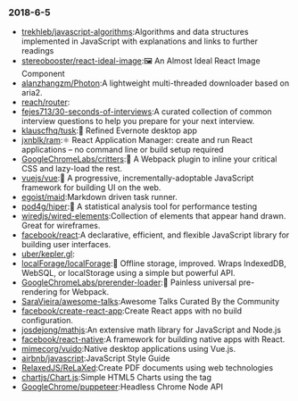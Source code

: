 ### 2018-6-5 
* [trekhleb/javascript-algorithms](https://github.com//trekhleb/javascript-algorithms):Algorithms and data structures implemented in JavaScript with explanations and links to further readings 
* [stereobooster/react-ideal-image](https://github.com//stereobooster/react-ideal-image):🖼️ An Almost Ideal React Image Component 
* [alanzhangzm/Photon](https://github.com//alanzhangzm/Photon):A lightweight multi-threaded downloader based on aria2. 
* [reach/router](https://github.com//reach/router): 
* [fejes713/30-seconds-of-interviews](https://github.com//fejes713/30-seconds-of-interviews):A curated collection of common interview questions to help you prepare for your next interview. 
* [klauscfhq/tusk](https://github.com//klauscfhq/tusk):🐘 Refined Evernote desktop app 
* [jxnblk/ram](https://github.com//jxnblk/ram):⚛️ React Application Manager: create and run React applications – no command line or build setup required 
* [GoogleChromeLabs/critters](https://github.com//GoogleChromeLabs/critters):🦔 A Webpack plugin to inline your critical CSS and lazy-load the rest. 
* [vuejs/vue](https://github.com//vuejs/vue):🖖 A progressive, incrementally-adoptable JavaScript framework for building UI on the web. 
* [egoist/maid](https://github.com//egoist/maid):Markdown driven task runner. 
* [pod4g/hiper](https://github.com//pod4g/hiper):🚀 A statistical analysis tool for performance testing 
* [wiredjs/wired-elements](https://github.com//wiredjs/wired-elements):Collection of elements that appear hand drawn. Great for wireframes. 
* [facebook/react](https://github.com//facebook/react):A declarative, efficient, and flexible JavaScript library for building user interfaces. 
* [uber/kepler.gl](https://github.com//uber/kepler.gl): 
* [localForage/localForage](https://github.com//localForage/localForage):💾 Offline storage, improved. Wraps IndexedDB, WebSQL, or localStorage using a simple but powerful API. 
* [GoogleChromeLabs/prerender-loader](https://github.com//GoogleChromeLabs/prerender-loader):📰 Painless universal pre-rendering for Webpack. 
* [SaraVieira/awesome-talks](https://github.com//SaraVieira/awesome-talks):Awesome Talks Curated By the Community 
* [facebook/create-react-app](https://github.com//facebook/create-react-app):Create React apps with no build configuration. 
* [josdejong/mathjs](https://github.com//josdejong/mathjs):An extensive math library for JavaScript and Node.js 
* [facebook/react-native](https://github.com//facebook/react-native):A framework for building native apps with React. 
* [mimecorg/vuido](https://github.com//mimecorg/vuido):Native desktop applications using Vue.js. 
* [airbnb/javascript](https://github.com//airbnb/javascript):JavaScript Style Guide 
* [RelaxedJS/ReLaXed](https://github.com//RelaxedJS/ReLaXed):Create PDF documents using web technologies 
* [chartjs/Chart.js](https://github.com//chartjs/Chart.js):Simple HTML5 Charts using the <canvas> tag 
* [GoogleChrome/puppeteer](https://github.com//GoogleChrome/puppeteer):Headless Chrome Node API 
